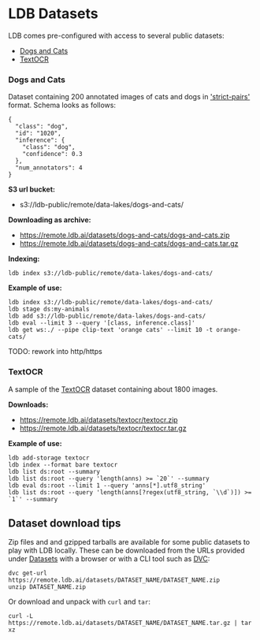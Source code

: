 # LDB Datasets

LDB comes pre-configured with access to several public datasets:

* [Dogs and Cats](#dogs-and-cats)
* [TextOCR](#textocr)

### Dogs and Cats

Dataset containing 200 annotated images of cats and dogs in ['strict-pairs'](Command-summary.md#index) format.
Schema looks as follows:

```
{
  "class": "dog",
  "id": "1020",
  "inference": {
    "class": "dog",
    "confidence": 0.3
  },
  "num_annotators": 4
}
```
**S3 url bucket:**
* s3://ldb-public/remote/data-lakes/dogs-and-cats/

**Downloading as archive:**
* https://remote.ldb.ai/datasets/dogs-and-cats/dogs-and-cats.zip
* https://remote.ldb.ai/datasets/dogs-and-cats/dogs-and-cats.tar.gz

**Indexing:**
```
ldb index s3://ldb-public/remote/data-lakes/dogs-and-cats/
```

**Example of use:**
```
ldb index s3://ldb-public/remote/data-lakes/dogs-and-cats/
ldb stage ds:my-animals 
ldb add s3://ldb-public/remote/data-lakes/dogs-and-cats/
ldb eval --limit 3 --query '[class, inference.class]'
ldb get ws:./ --pipe clip-text 'orange cats' --limit 10 -t orange-cats/
```

TODO: rework into http/https

### TextOCR

A sample of the [TextOCR](https://textvqa.org/textocr/) dataset containing about 1800 images.

**Downloads:**
* https://remote.ldb.ai/datasets/textocr/textocr.zip
* https://remote.ldb.ai/datasets/textocr/textocr.tar.gz

**Example of use:**
```
ldb add-storage textocr
ldb index --format bare textocr
ldb list ds:root --summary
ldb list ds:root --query 'length(anns) >= `20`' --summary
ldb eval ds:root --limit 1 --query 'anns[*].utf8_string'
ldb list ds:root --query 'length(anns[?regex(utf8_string, `\\d`)]) >= `1`' --summary
```

## Dataset download tips

Zip files and and gzipped tarballs are available for some public datasets to play with LDB locally. These can be downloaded from the URLs provided under [Datasets](#datasets) with a browser or with a CLI tool such as [DVC](https://dvc.org/doc/install):
```
dvc get-url https://remote.ldb.ai/datasets/DATASET_NAME/DATASET_NAME.zip
unzip DATASET_NAME.zip
```

Or download and unpack with `curl` and `tar`:
```
curl -L https://remote.ldb.ai/datasets/DATASET_NAME/DATASET_NAME.tar.gz | tar xz
```

